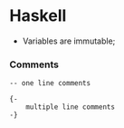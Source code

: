 # Haskell

- Variables are immutable;


### Comments

```
-- one line comments

{-  
    multiple line comments
-}

```